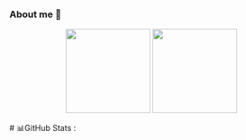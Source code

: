 ### About me 👋

<p align='center'>
   <a href="https://github-readme-stats.vercel.app/api?username=minhminh24x&show_icons=true&count_private=true">
       <img height=150 src="https://github-readme-stats.vercel.app/api?username=minhminh24x&show_icons=true&count_private=true"/></a>
   <a href="https://github.com/minhminh24x/github-readme-stats">
       <img height=150 src="https://github-readme-stats.vercel.app/api/top-langs/?username=minhminh24x&layout=compact"/></a>
</p>
# 📊GitHub Stats :
<!--
**minhminh24x/minhminh24x** is a ✨ _special_ ✨ repository because its `README.md` (this file) appears on your GitHub profile.


Here are some ideas to get you started:

- 🔭 I’m currently working on ...
- 🌱 I’m currently learning ...
- 👯 I’m looking to collaborate on ...
- 🤔 I’m looking for help with ...
- 💬 Ask me about ...
- 📫 How to reach me: ...
- 😄 Pronouns: ...
- ⚡ Fun fact: ...
-->
